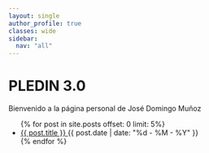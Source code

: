 ```yaml
---
layout: single
author_profile: true
classes: wide
sidebar:
  nav: "all"
---
```


# PLEDIN 3.0

Bienvenido a la página personal de José Domingo Muñoz

<ul>
  {% for post in site.posts offset: 0 limit: 5%}
    <li>
      <a href="{{ post.url }}">
        {{ post.title }}
      </a>
      <time>{{ post.date | date: "%d - %M - %Y" }}</time>
    </li>
  {% endfor %}
</ul>